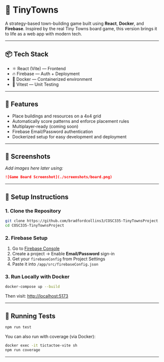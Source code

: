 # 🏩 TinyTowns

A strategy-based town-building game built using **React**, **Docker**, and **Firebase**. Inspired by the real Tiny Towns board game, this version brings it to life as a web app with modern tech.

---

## 📦 Tech Stack

- ⚛️ React (Vite) — Frontend
- 🔥 Firebase — Auth + Deployment
- 🐳 Docker — Containerized environment
- 🧪 Vitest — Unit Testing

---

## 🚀 Features

- Place buildings and resources on a 4x4 grid
- Automatically score patterns and enforce placement rules
- Multiplayer-ready (coming soon)
- Firebase Email/Password authentication
- Dockerized setup for easy development and deployment

---

## 📸 Screenshots

_Add images here later using:_
```md
![Game Board Screenshot](./screenshots/board.png)
```

---

## 🔧 Setup Instructions

### 1. Clone the Repository

```bash
git clone https://github.com/bradfordcollins3/COSC335-TinyTownsProject.git
cd COSC335-TinyTownsProject
```

### 2. Firebase Setup

1. Go to [Firebase Console](https://console.firebase.google.com)
2. Create a project → Enable **Email/Password** sign-in
3. Get your `firebaseConfig` from Project Settings
4. Paste it into `/app/src/firebaseConfig.json`

### 3. Run Locally with Docker

```bash
docker-compose up --build
```

Then visit: [http://localhost:5173](http://localhost:5173)

---

## 🧪 Running Tests

```bash
npm run test
```

You can also run with coverage (via Docker):

```bash
docker exec -it tictactoe-vite sh
npm run coverage
```

---